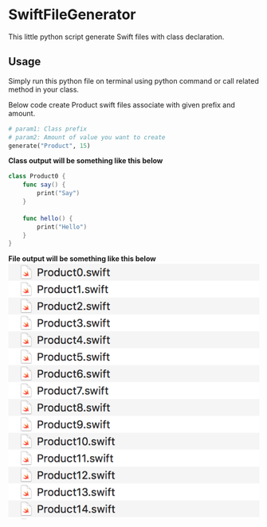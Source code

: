# SwiftFileGenerator
This little python script generate Swift files with class declaration.

## Usage
Simply run this python file on terminal using python command or call related method in your class.

Below code create Product swift files associate with given prefix and amount. 
```python
# param1: Class prefix 
# param2: Amount of value you want to create
generate("Product", 15)
```
**Class output will be something like this below**

```swift
class Product0 {
    func say() {
        print("Say")
    }
    
    func hello() {
        print("Hello")
    }
}
```
**File output will be something like this below**
![alt text](https://raw.githubusercontent.com/serhatsezer/SwiftFileGenerator/master/output.png "Logo Title Text 1")

